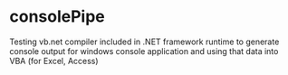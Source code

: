 # consolePipe
Testing vb.net compiler included in .NET framework runtime to generate console output for windows console application and using that data into VBA (for Excel, Access)
